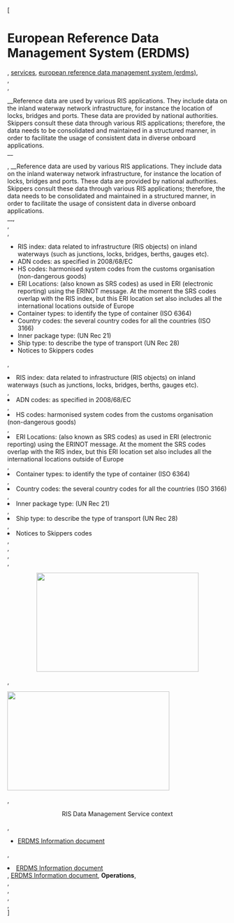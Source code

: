 [

# European Reference Data Management System (ERDMS)

, <a href="http://www.ris.eu/services" style="text-transform:lowercase;">Services</a>, <a href="http://www.ris.eu/services/european_reference_data_management_system__erdms_" style="text-transform:lowercase;">European Reference Data Management System (ERDMS)</a>,   
,   
, 

__Reference data are used by various RIS applications. They include data on the inland waterway network infrastructure, for instance the location of locks, bridges and ports. These data are provided by national authorities. Skippers consult these data through various RIS applications; therefore, the data needs to be consolidated and maintained in a structured manner, in order to facilitate the usage of consistent data in diverse onboard applications.  
__

, __Reference data are used by various RIS applications. They include data on the inland waterway network infrastructure, for instance the location of locks, bridges and ports. These data are provided by national authorities. Skippers consult these data through various RIS applications; therefore, the data needs to be consolidated and maintained in a structured manner, in order to facilitate the usage of consistent data in diverse onboard applications.  
__,   
,   
, 

*   RIS index: data related to infrastructure (RIS objects) on inland waterways (such as junctions, locks, bridges, berths, gauges etc).
*   ADN codes: as specified in 2008/68/EC
*   HS codes: harmonised system codes from the customs organisation (non-dangerous goods)
*   ERI Locations: (also known as SRS codes) as used in ERI (electronic reporting) using the ERINOT message. At the moment the SRS codes overlap with the RIS index, but this ERI location set also includes all the international locations outside of Europe
*   Container types: to identify the type of container (ISO 6364)
*   Country codes: the several country codes for all the countries (ISO 3166)
*   Inner package type: (UN Rec 21)
*   Ship type: to describe the type of transport (UN Rec 28)
*   Notices to Skippers codes

, <li>RIS index: data related to infrastructure (RIS objects) on inland waterways (such as junctions, locks, bridges, berths, gauges etc).</li>, <li>ADN codes: as specified in 2008/68/EC</li>, <li>HS codes: harmonised system codes from the customs organisation (non-dangerous goods)</li>, <li>ERI Locations: (also known as SRS codes) as used in ERI (electronic reporting) using the ERINOT message. At the moment the SRS codes overlap with the RIS index, but this ERI location set also includes all the international locations outside of Europe</li>, <li>Container types: to identify the type of container (ISO 6364)</li>, <li>Country codes: the several country codes for all the countries (ISO 3166)</li>, <li>Inner package type: (UN Rec 21)</li>, <li>Ship type: to describe the type of transport (UN Rec 28)</li>, <li>Notices to Skippers codes</li>,   
,   
,   
, 

<div style="text-align: center; "><img alt="" height="227" src="http://www.ris.eu/docs/Image/306/erdms.png" width="371"/></div>

, 

<img alt="" height="227" src="http://www.ris.eu/docs/Image/306/erdms.png" width="371"/>

, 

<div style="text-align: center; ">RIS Data Management Service context</div>

, 

*   [ERDMS&nbsp;Information document](http://www.ris.eu/docs/File/306/erdms_informationpaper.pdf)

, <li><a href="http://www.ris.eu/docs/File/306/erdms_informationpaper.pdf">ERDMS&nbsp;Information document</a></li>, [ERDMS&nbsp;Information document](http://www.ris.eu/docs/File/306/erdms_informationpaper.pdf), __Operations__,   
,   
,   
,   
,   
]